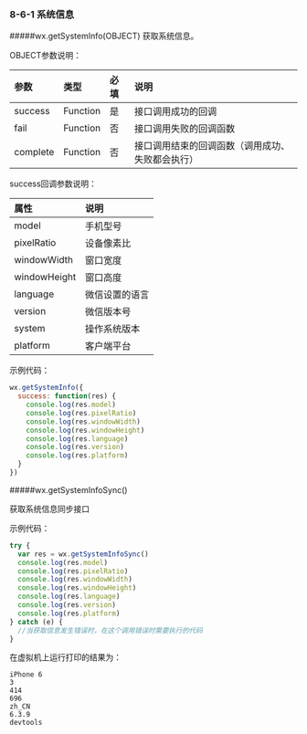 ### 8-6-1 系统信息

#####wx.getSystemInfo(OBJECT)
获取系统信息。

OBJECT参数说明：

|参数	|类型	|必填	|说明|
| :--- | :--- | :--- | :--- |
|success	|Function	|是	|接口调用成功的回调|
|fail	|Function	|否	|接口调用失败的回调函数|
|complete	|Function	|否	|接口调用结束的回调函数（调用成功、失败都会执行）|

success回调参数说明：

|属性	|说明|
| :--- | :--- |
|model|	手机型号|
|pixelRatio|	设备像素比|
|windowWidth|	窗口宽度|
|windowHeight|	窗口高度|
|language|	微信设置的语言|
|version	|微信版本号|
|system	|操作系统版本|
|platform|	客户端平台|

示例代码：
```js
wx.getSystemInfo({
  success: function(res) {
    console.log(res.model)
    console.log(res.pixelRatio)
    console.log(res.windowWidth)
    console.log(res.windowHeight)
    console.log(res.language)
    console.log(res.version)
    console.log(res.platform)
  }
})
```
#####wx.getSystemInfoSync()

获取系统信息同步接口

示例代码：
```js
try {
  var res = wx.getSystemInfoSync()
  console.log(res.model)
  console.log(res.pixelRatio)
  console.log(res.windowWidth)
  console.log(res.windowHeight)
  console.log(res.language)
  console.log(res.version)
  console.log(res.platform)
} catch (e) {
  //当获取信息发生错误时，在这个调用错误时需要执行的代码
}
```
在虚拟机上运行打印的结果为：

```
iPhone 6
3
414
696
zh_CN
6.3.9
devtools
```